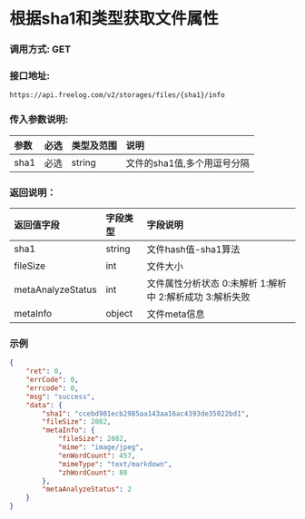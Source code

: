 # 根据sha1和类型获取文件属性



### 调用方式: GET



### 接口地址:

```
https://api.freelog.com/v2/storages/files/{sha1}/info
```



### 传入参数说明:

| 参数 | 必选 | 类型及范围 | 说明 |
| :--- | :--- | :--- | :--- |
| sha1 | 必选 | string | 文件的sha1值,多个用逗号分隔 |



### 返回说明：

| 返回值字段 | 字段类型 | 字段说明 |
| :--- | :--- | :--- |
| sha1 | string | 文件hash值-sha1算法 |
| fileSize | int | 文件大小 |
| metaAnalyzeStatus | int | 文件属性分析状态 0:未解析 1:解析中 2:解析成功 3:解析失败 |
| metaInfo | object | 文件meta信息 |



### 示例

```json
{
	"ret": 0,
	"errCode": 0,
	"errcode": 0,
	"msg": "success",
	"data": {
		"sha1": "ccebd981ecb2985aa143aa16ac4393de35022bd1",
		"fileSize": 2082,
		"metaInfo": {
			"fileSize": 2082,
			"mime": "image/jpeg",
			"enWordCount": 457,
			"mimeType": "text/markdown",
			"zhWordCount": 80
		},
		"metaAnalyzeStatus": 2
	}
}
```

